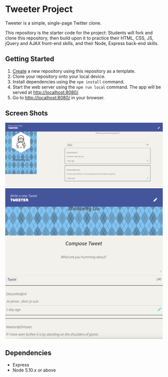 # Tweeter Project

Tweeter is a simple, single-page Twitter clone.

This repository is the starter code for the project: Students will fork and clone this repository, then build upon it to practice their HTML, CSS, JS, jQuery and AJAX front-end skills, and their Node, Express back-end skills.

## Getting Started

1. [Create](https://docs.github.com/en/repositories/creating-and-managing-repositories/creating-a-repository-from-a-template) a new repository using this repository as a template.
2. Clone your repository onto your local device.
3. Install dependencies using the `npm install` command.
3. Start the web server using the `npm run local` command. The app will be served at <http://localhost:8080/>.
4. Go to <http://localhost:8080/> in your browser.


## Screen Shots

!["Screenshots of big screen](https://github.com/lalababa/tweeter/blob/master/docs/big%20screen%20main%20page.png)
!["Screenshots of small screen](https://github.com/lalababa/tweeter/blob/master/docs/small%20screen%20main%20page.png)

## Dependencies

- Express
- Node 5.10.x or above

